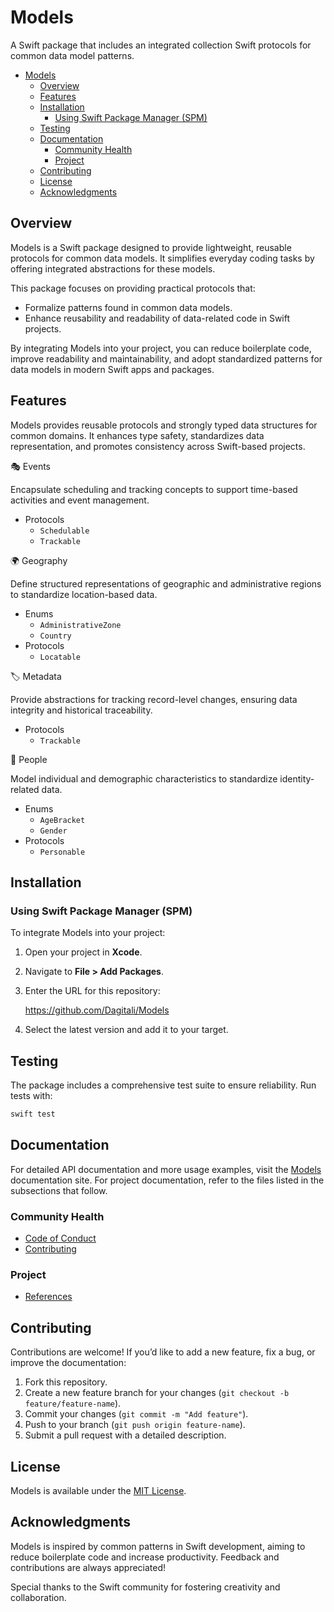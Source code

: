 # Models

A Swift package that includes an integrated collection Swift protocols for common data model
patterns.

- [Models](#models)
  - [Overview](#overview)
  - [Features](#features)
  - [Installation](#installation)
    - [Using Swift Package Manager (SPM)](#using-swift-package-manager-spm)
  - [Testing](#testing)
  - [Documentation](#documentation)
    - [Community Health](#community-health)
    - [Project](#project)
  - [Contributing](#contributing)
  - [License](#license)
  - [Acknowledgments](#acknowledgments)

## Overview

Models is a Swift package designed to provide lightweight, reusable protocols for common data
models.  It simplifies everyday coding tasks by offering integrated abstractions for these models.

This package focuses on providing practical protocols that:

* Formalize patterns found in common data models.
* Enhance reusability and readability of data-related code in Swift projects.

By integrating Models into your project, you can reduce boilerplate code, improve readability and
maintainability, and adopt standardized patterns for data models in modern Swift apps and packages.

## Features

Models provides reusable protocols and strongly typed data structures for common domains.  It
enhances type safety, standardizes data representation, and promotes consistency across Swift-based
projects.

🎭 Events

Encapsulate scheduling and tracking concepts to support time-based activities and event management.

* Protocols
  * `Schedulable`
  * `Trackable`

🌍 Geography

Define structured representations of geographic and administrative regions to standardize
location-based data.

* Enums
  * `AdministrativeZone`
  * `Country`
* Protocols
  * `Locatable`

🏷️ Metadata

Provide abstractions for tracking record-level changes, ensuring data integrity and historical
traceability.

* Protocols
  * `Trackable`

👤 People

Model individual and demographic characteristics to standardize identity-related data.

* Enums
  * `AgeBracket`
  * `Gender`
* Protocols
  * `Personable`

## Installation

### Using Swift Package Manager (SPM)

To integrate Models into your project:

1. Open your project in **Xcode**.
2. Navigate to **File > Add Packages**.
3. Enter the URL for this repository:

   <https://github.com/Dagitali/Models>

4. Select the latest version and add it to your target.

## Testing

The package includes a comprehensive test suite to ensure reliability.  Run tests with:

```bash
swift test
```

## Documentation

For detailed API documentation and more usage examples, visit the [Models][docs] documentation
site.  For project documentation, refer to the files listed in the subsections that follow.

### Community Health

* [Code of Conduct](CODE_OF_CONDUCT.md)
* [Contributing](CONTRIBUTING.md)

### Project

* [References](REFERENCES.md)

## Contributing

Contributions are welcome!  If you’d like to add a new feature, fix a bug, or improve the
documentation:

1. Fork this repository.
2. Create a new feature branch for your changes (`git checkout -b feature/feature-name`).
3. Commit your changes (`git commit -m "Add feature"`).
4. Push to your branch (`git push origin feature-name`).
5. Submit a pull request with a detailed description.

## License

Models is available under the [MIT License](LICENSE).

## Acknowledgments

Models is inspired by common patterns in Swift development, aiming to reduce boilerplate code and
increase productivity.  Feedback and contributions are always appreciated!

Special thanks to the Swift community for fostering creativity and collaboration.

[docs]: https://dagitali.github.io/Models/documentation/models/

